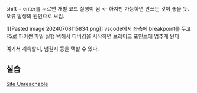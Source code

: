 
shift + enter를 누르면 개별 코드 실행이 됨 <- 하지만 가능하면 안쓰는 것이 좋을 듯.
오류 발생의 원인으로 보임.

![[Pasted image 20240708115834.png]]
vscode에서 좌측에 breakpoint를 두고
F5로 파이썬 파일 실행 택해서 디버깅을 시작하면
브레이크 포인트에 멈추게 된다

여기서 계속할지, 넘길지 등을 택할 수 있다.

## 실습
[Site Unreachable](https://drive.google.com/drive/folders/1vOng4656pt5GBOxSLyxXbsJulqmn-Qf4)
